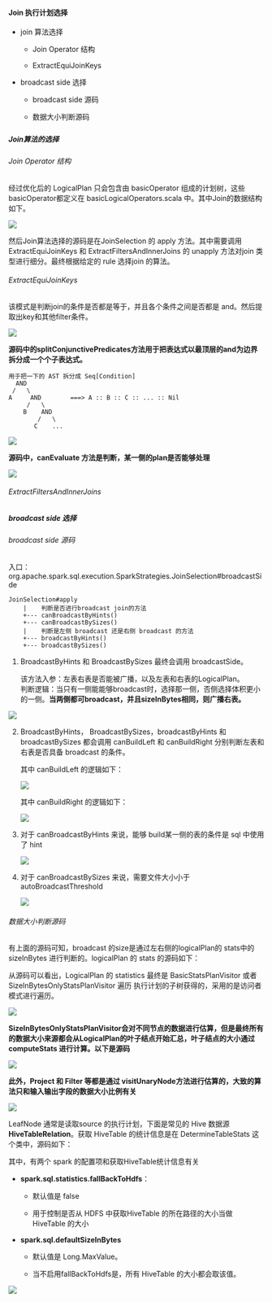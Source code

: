 #### Join 执行计划选择

- join 算法选择
  
  - Join Operator 结构
  
  - ExtractEquiJoinKeys

- broadcast side 选择
  
  - broadcast side 源码
  
  - 数据大小判断源码

##### 

##### Join算法的选择

###### Join Operator 结构

经过优化后的 LogicalPlan 只会包含由 basicOperator 组成的计划树，这些basicOperator都定义在 basicLogicalOperators.scala 中。其中Join的数据结构如下。

![](img/basicLogicalOperators_Join.png)

然后Join算法选择的源码是在JoinSelection 的 apply 方法。其中需要调用 ExtractEquiJoinKeys 和 ExtractFiltersAndInnerJoins 的 unapply 方法对join 类型进行细分。最终根据给定的 rule 选择join 的算法。

###### ExtractEquiJoinKeys

该模式是判断join的条件是否都是等于，并且各个条件之间是否都是 and。然后提取出key和其他filter条件。<br>

![](img/ExtractEquiJoinKeys_unapply.png)



**源码中的splitConjunctivePredicates方法用于把表达式以最顶层的and为边界拆分成一个个子表达式。**

```textile
用于把一下的 AST 拆分成 Seq[Condition]
  AND
 /   \
A     AND        ===> A :: B :: C :: ... :: Nil
     /   \
    B    AND
        /   \
       C    ...

```

![](img/splitConjunctivePredicates.png)



**源码中，canEvaluate 方法是判断，某一侧的plan是否能够处理**

![](img/PredicateHelper_canEnvalute.png)



###### ExtractFiltersAndInnerJoins



##### broadcast side 选择

###### broadcast side 源码

入口：org.apache.spark.sql.execution.SparkStrategies.JoinSelection#broadcastSide

```textile
JoinSelection#apply
    |    判断是否进行broadcast join的方法
    +--- canBroadcastByHints()
    +--- canBroadcastBySizes()
    |    判断是左侧 broadcast 还是右侧 broadcast 的方法
    +--- broadcastByHints()
    +--- broadcastBySizes()
```

1. BroadcastByHints 和 BroadcastBySizes 最终会调用 broadcastSide。<br>
   
   该方法入参：左表右表是否能被广播，以及左表和右表的LogicalPlan。<br>判断逻辑：当只有一侧能能够broadcast时，选择那一侧，否侧选择体积更小的一侧。**当两侧都可broadcast，并且sizeInBytes相同，则广播右表。**

![](img/BroadcastSide_SourceCode.png)

2. BroadcastByHints， BroadcastBySizes，broadcastByHints 和 broadcastBySizes 都会调用 canBuildLeft 和 canBuildRight 分别判断左表和右表是否具备 broadcast 的条件。<br>
   
   其中 canBuildLeft 的逻辑如下：
   
   ![](img/canBuildLeft_SourceCode.png)
   
   其中 canBuildRight 的逻辑如下：
   
   ![](img/canBuildRight_SourceCode.png)

3. 对于 canBroadcastByHints 来说，能够 build某一侧的表的条件是 sql 中使用了 hint
   
   ![](img/canBroadcastByHints_SourceCode.png)

4. 对于 canBroadcastBySizes 来说，需要文件大小小于 autoBroadcastThreshold
   
   ![](img/canBroadcastBySizes_SourceCode.png)

###### 数据大小判断源码

有上面的源码可知，broadcast 的size是通过左右侧的logicalPlan的 stats中的 sizeInBytes 进行判断的。logicalPlan 的 stats 的源码如下：<br>

从源码可以看出，LogicalPlan 的 statistics 最终是 BasicStatsPlanVisitor 或者 SizeInBytesOnlyStatsPlanVisitor 遍历 执行计划的子树获得的，采用的是访问者模式进行遍历。

![](img/LogicalPlan_stats.png)

**SizeInBytesOnlyStatsPlanVisitor会对不同节点的数据进行估算，但是最终所有的数据大小来源都会从LogicalPlan的叶子结点开始汇总，叶子结点的大小通过 computeStats 进行计算。以下是源码**<br>

![](img/SizeInBytesOnlyStatsPlanVisitor_default.png)

**此外，Project 和 Filter 等都是通过 visitUnaryNode方法进行估算的，大致的算法只和输入输出字段的数据大小比例有关**

![](img/SizeInBytesOnlyStatsPlanVisitor_visitUnaryNode.png)

LeafNode 通常是读取source 的执行计划，下面是常见的 Hive 数据源**HiveTableRelation**。获取 HiveTable 的统计信息是在 DetermineTableStats 这个类中，源码如下：<br>

其中，有两个 spark 的配置项和获取HiveTable统计信息有关

- **spark.sql.statistics.fallBackToHdfs**：
  
  - 默认值是 false
  
  - 用于控制是否从 HDFS 中获取HiveTable 的所在路径的大小当做 HiveTable 的大小

- **spark.sql.defaultSizeInBytes**
  
  - 默认值是 Long.MaxValue。
  
  - 当不启用fallBackToHdfs是，所有 HiveTable 的大小都会取该值。

![](img/DetermineTableStats.png)
